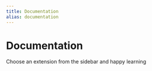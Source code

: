```yaml
---
title: Documentation
alias: documentation
---
```


# Documentation

Choose an extension from the sidebar and happy learning
